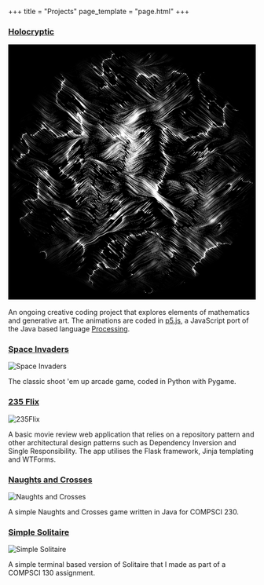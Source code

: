 +++
title = "Projects"
page_template = "page.html"
+++

<div class="projects">

### [Holocryptic](https://amri.dev/Holocryptic/)
![Holocryptic - Perlin Alps](/images/projects/PerlinAlps.png)

An ongoing creative coding project that explores elements of mathematics and generative art. The animations are coded in [p5.js](https://p5js.org/), a JavaScript port of the Java based language [Processing](https://processing.org/).

### [Space Invaders](https://github.com/amriarshad/SpaceInvaders)
![Space Invaders](/images/projects/SpaceInvaders.png)

The classic shoot 'em up arcade game, coded in Python with Pygame.

### [235 Flix](https://github.com/amriarshad/235Flix)
![235Flix](/images/projects/235Flix.png)

A basic movie review web application that relies on a repository pattern and other architectural design patterns such as Dependency Inversion and Single Responsibility. The app utilises the Flask framework, Jinja templating and WTForms.

### [Naughts and Crosses](https://github.com/AmriArshad/NaughtsandCrosses)
![Naughts and Crosses](/images/projects/NaughtsandCrosses.png)

A simple Naughts and Crosses game written in Java for COMPSCI 230.

### [Simple Solitaire](https://github.com/AmriArshad/SimpleSolitaire)
![Simple Solitaire](/images/projects/SimpleSolitaire.png)

A simple terminal based version of Solitaire that I made as part of a COMPSCI 130 assignment.

</div>